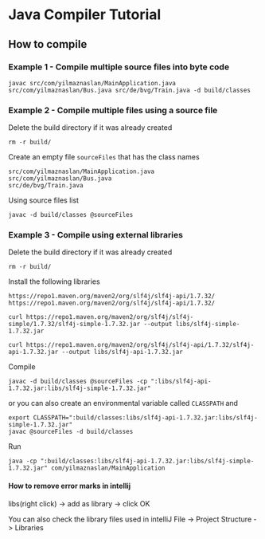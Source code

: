 # Java Compiler Tutorial

## How to compile

### Example 1 - Compile multiple source files into byte code

`javac src/com/yilmaznaslan/MainApplication.java src/com/yilmaznaslan/Bus.java src/de/bvg/Train.java -d build/classes`

### Example 2 - Compile multiple files using a source file

Delete the build directory if it was already created

`rm -r build/`

Create an empty file `sourceFiles` that has the class names

```
src/com/yilmaznaslan/MainApplication.java
src/com/yilmaznaslan/Bus.java
src/de/bvg/Train.java
```

Using source files list

`javac -d build/classes @sourceFiles`

### Example 3 - Compile using external libraries

Delete the build directory if it was already created

`rm -r build/`

Install the following libraries

    https://repo1.maven.org/maven2/org/slf4j/slf4j-api/1.7.32/
    https://repo1.maven.org/maven2/org/slf4j/slf4j-api/1.7.32/

`curl https://repo1.maven.org/maven2/org/slf4j/slf4j-simple/1.7.32/slf4j-simple-1.7.32.jar --output libs/slf4j-simple-1.7.32.jar`

`curl https://repo1.maven.org/maven2/org/slf4j/slf4j-api/1.7.32/slf4j-api-1.7.32.jar --output libs/slf4j-api-1.7.32.jar`


Compile

`javac -d build/classes @sourceFiles -cp ":libs/slf4j-api-1.7.32.jar:libs/slf4j-simple-1.7.32.jar"`

or you can also create an environmental variable called `CLASSPATH` and
```
export CLASSPATH=":build/classes:libs/slf4j-api-1.7.32.jar:libs/slf4j-simple-1.7.32.jar"
javac @sourceFiles -d build/classes
```

Run

`java -cp ":build/classes:libs/slf4j-api-1.7.32.jar:libs/slf4j-simple-1.7.32.jar" com/yilmaznaslan/MainApplication`

#### How to remove error marks in intellij

libs(right click) -> add as library -> click OK

You can also check the library files used in intelliJ
File -> Project Structure -> Libraries 

